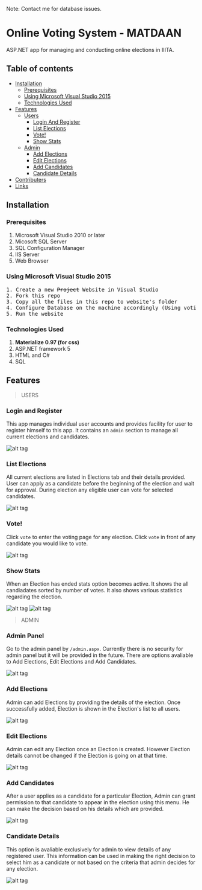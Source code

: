 Note: Contact me for database issues.

# Online Voting System - MATDAAN

ASP.NET app for managing and conducting online elections in IIITA.



## Table of contents

- [Installation](#installation)
    - [Prerequisites](#prerequisites)
    - [Using Microsoft Visual Studio 2015](#using-microsoft-visual-studio)
    - [Technologies Used](#technologies-used)
- [Features](#features)
    - [Users](#users)
        - [Login And Register](#login-and-register)
        - [List Elections](#list-elections)
        - [Vote!](#vote)
        - [Show Stats](#show-stats)
    - [Admin](#admin)
        - [Add Elections](#add-elections)
        - [Edit Elections](#edit-elections)
        - [Add Candidates](#add-candidates)
        - [Candidate Details](#candidate-details)
- [Contributers](#contributers)
- [Links](#links)

## Installation <a name='installation'></a>

### Prerequisites <a name='prerequisites'></a>

1. Microsoft Visual Studio 2010 or later
2. Micosoft SQL Server
3. SQL Configuration Manager
4. IIS Server
5. Web Browser

### Using Microsoft Visual Studio 2015 <a name='using-microsoft-visual-studio'></a>
<pre>
1. Create a new <del>Project</del> Website in Visual Studio  
2. Fork this repo  
3. Copy all the files in this repo to website's folder  
4. Configure Database on the machine accordingly (Using voting.mdf file checked in)
5. Run the website  
</pre>

### Technologies Used <a name='technologies-used'></a>

1. <b>Materialize 0.97 (for css)</b>
2. ASP.NET framework 5
3. HTML and C#
4. SQL

## Features <a name='features'></a>

> USERS <a name='users'></a>

### Login and Register <a name='login-and-register'></a>
This app manages individual user accounts and provides facility for user to register himself to this app. It contains an <code>admin</code> section to manage all current elections and candidates.

![alt tag](https://raw.githubusercontent.com/srajat/Online-Voting-System/master/images/Capture2.PNG)

### List Elections <a name='list-elections'></a>
All current elections are listed in Elections tab and their details provided. User can apply as a candidate before the beginning of the election and wait for approval. During election any eligible user can vote for selected candidates.

![alt tag](https://raw.githubusercontent.com/srajat/Online-Voting-System/master/images/Capture4.PNG)

### Vote! <a name='vote'></a>
Click <code>vote</code> to enter the voting page for any election. Click <code>vote</code> in front of any candidate you would like to vote.

![alt tag](https://raw.githubusercontent.com/srajat/Online-Voting-System/master/images/Capture12.PNG)

### Show Stats <a name='show-stats'></a>
When an Election has ended stats option becomes active. It shows the all candiadates sorted by number of votes. It also shows various statistics regarding the election.

![alt tag](https://raw.githubusercontent.com/srajat/Online-Voting-System/master/images/Capture5.PNG)
![alt tag](https://raw.githubusercontent.com/srajat/Online-Voting-System/master/images/Capture6.PNG)

> ADMIN <a name='admin'></a>

### Admin Panel <a name=''></a>
Go to the admin panel by <code>/admin.aspx</code>. Currently there is no security for admin panel but it will be provided in the future. There are options avaliable to Add Elections, Edit Elections and Add Candidates.

![alt tag](https://raw.githubusercontent.com/srajat/Online-Voting-System/master/images/Capture7.PNG)

### Add Elections <a name='add-elections'></a>
Admin can add Elections by providing the details of the election. Once successfully added, Election is shown in the Election's list to all users.

![alt tag](https://raw.githubusercontent.com/srajat/Online-Voting-System/master/images/Capture8.PNG)

### Edit Elections <a name='edit-elections'></a>
Admin can edit any Election once an Election is created. However Election details cannot be changed if the Election is going on at that time.

![alt tag](https://raw.githubusercontent.com/srajat/Online-Voting-System/master/images/Capture9.PNG)

### Add Candidates <a name='add-candidates'></a>
After a user applies as a candidate for a particular Election, Admin can grant permission to that candidate to appear in the election using this menu. He can make the decision based on his details which are provided.

![alt tag](https://raw.githubusercontent.com/srajat/Online-Voting-System/master/images/Capture10.PNG)

### Candidate Details <a name='candidate-details'></a>
This option is avaliable exclusively for admin to view details of any registered user. This information can be used in making the right decision to select him as a candidate or not based on the criteria that admin decides for any election.

![alt tag](https://raw.githubusercontent.com/srajat/Online-Voting-System/master/images/Capture11.PNG)




